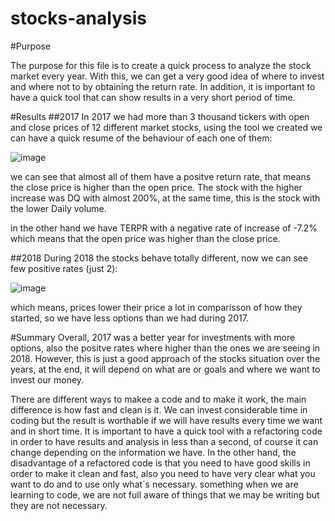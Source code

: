 # stocks-analysis
#Purpose

The purpose for this file is to create a quick process to analyze the stock market every year. With this, we can get a very good idea of where to invest and where not to by obtaining the return rate. In addition, it is important to have a quick tool that can show results in a very short period of time. 


#Results
##2017
In 2017 we had more than 3 thousand tickers with open and close prices of 12 different market stocks, using the tool we created we can have a quick resume of the behaviour of each one of them:

![image](https://user-images.githubusercontent.com/108499271/179048124-dc4ed9ba-c8f9-4528-ba8b-a814de4ae5f0.png)

we can see that almost all of them have a positve return rate, that means the close price is higher than the open price. The stock with the higher increase was DQ with almost 200%, at the same time, this is the stock with the lower Daily volume. 

in the other hand we have TERPR with a negative rate of increase of -7.2% which means that the open price was higher than the close price. 

##2018
During 2018 the stocks behave totally different, now we can see few positive rates (just 2):

![image](https://user-images.githubusercontent.com/108499271/179048779-774dc725-1f4b-43d0-983f-14423a917842.png)

which means, prices lower their price a lot in comparisson of how they started, so we have less options than we had during 2017.

#Summary
Overall, 2017 was a better year for investments with more options, also the positve rates where higher than the ones we are seeing in 2018. However, this is just a good approach of the stocks situation over the years, at the end, it will depend on what are or goals and where we want to invest our money. 

There are different ways to makee a code and to make it work, the main difference is how fast and clean is it. We can invest considerable time in coding but the result is worthable if we will have results every time we want and in short time. It is important to have a quick tool with a refactoring code in order to have results and analysis in less than a second, of course it can change depending on the information we have. 
In the other hand, the disadvantage of a refactored code is that you need to have good skills in order to make it clean and fast, also you need to have very clear what you want to do and to use only what´s necessary. something when we are learning to code, we are not full aware of things that we may be writing but they are not necessary.


